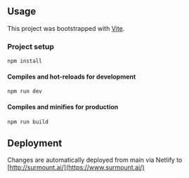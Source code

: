 ## Usage

This project was bootstrapped with [Vite](https://vitejs.dev/).

### Project setup
```
npm install
```

#### Compiles and hot-reloads for development
```
npm run dev
```

#### Compiles and minifies for production
```
npm run build
```
 ## Deployment

Changes are automatically deployed from main via Netlify to [http://surmount.ai/](https://www.surmount.ai/)
